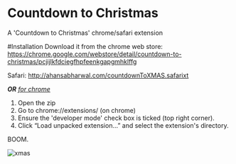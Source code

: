 # Countdown to Christmas
A 'Countdown to Christmas' chrome/safari extension 

#Installation
Download it from the chrome web store: https://chrome.google.com/webstore/detail/countdown-to-christmas/pcjijlkfdciegfhpfeenkgapgmhklffg

Safari: http://ahansabharwal.com/countdownToXMAS.safarixt

***OR***
<i><u>for chrome</u></i>
1. Open the zip
2. Go to chrome://extensions/ (on chrome)
3. Ensure the 'developer mode' check box is ticked (top right corner).
4. Click “Load unpacked extension…” and select the extension's directory. 

BOOM.

![xmas](http://ahansabharwal.com/xmas2.png)
